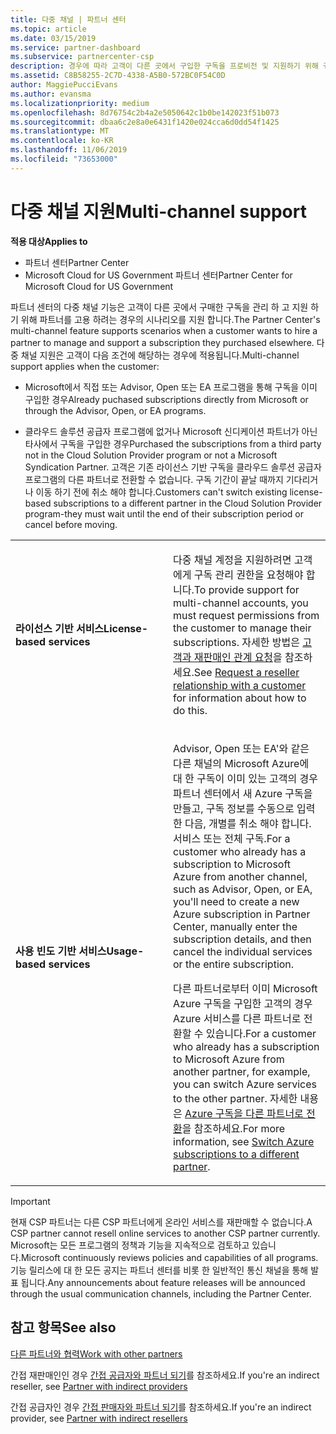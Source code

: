 ```yaml
---
title: 다중 채널 | 파트너 센터
ms.topic: article
ms.date: 03/15/2019
ms.service: partner-dashboard
ms.subservice: partnercenter-csp
description: 경우에 따라 고객이 다른 곳에서 구입한 구독을 프로비전 및 지원하기 위해 귀사를 고용하려 할 수도 있습니다.
ms.assetid: C8B58255-2C7D-4338-A5B0-572BC0F54C0D
author: MaggiePucciEvans
ms.author: evansma
ms.localizationpriority: medium
ms.openlocfilehash: 8d76754c2b4a2e5050642c1b0be142023f51b073
ms.sourcegitcommit: dbaa6c2e8a0e6431f1420e024cca6d0dd54f1425
ms.translationtype: MT
ms.contentlocale: ko-KR
ms.lasthandoff: 11/06/2019
ms.locfileid: "73653000"
---
```

# <a name="multi-channel-support"></a><span data-ttu-id="56335-103">다중 채널 지원</span><span class="sxs-lookup"><span data-stu-id="56335-103">Multi-channel support</span></span>

<span data-ttu-id="56335-104">**적용 대상**</span><span class="sxs-lookup"><span data-stu-id="56335-104">**Applies to**</span></span>

-  <span data-ttu-id="56335-105">파트너 센터</span><span class="sxs-lookup"><span data-stu-id="56335-105">Partner Center</span></span>
-  <span data-ttu-id="56335-106">Microsoft Cloud for US Government 파트너 센터</span><span class="sxs-lookup"><span data-stu-id="56335-106">Partner Center for Microsoft Cloud for US Government</span></span>


<span data-ttu-id="56335-107">파트너 센터의 다중 채널 기능은 고객이 다른 곳에서 구매한 구독을 관리 하 고 지원 하기 위해 파트너를 고용 하려는 경우의 시나리오를 지원 합니다.</span><span class="sxs-lookup"><span data-stu-id="56335-107">The Partner Center's multi-channel feature supports scenarios when a customer wants to hire a partner to manage and support a subscription they purchased elsewhere.</span></span> <span data-ttu-id="56335-108">다중 채널 지원은 고객이 다음 조건에 해당하는 경우에 적용됩니다.</span><span class="sxs-lookup"><span data-stu-id="56335-108">Multi-channel support applies when the customer:</span></span>

-   <span data-ttu-id="56335-109">Microsoft에서 직접 또는 Advisor, Open 또는 EA 프로그램을 통해 구독을 이미 구입한 경우</span><span class="sxs-lookup"><span data-stu-id="56335-109">Already puchased subscriptions directly from Microsoft or through the Advisor, Open, or EA programs.</span></span>

-   <span data-ttu-id="56335-110">클라우드 솔루션 공급자 프로그램에 없거나 Microsoft 신디케이션 파트너가 아닌 타사에서 구독을 구입한 경우</span><span class="sxs-lookup"><span data-stu-id="56335-110">Purchased the subscriptions from a third party not in the Cloud Solution Provider program or not a Microsoft Syndication Partner.</span></span> <span data-ttu-id="56335-111">고객은 기존 라이선스 기반 구독을 클라우드 솔루션 공급자 프로그램의 다른 파트너로 전환할 수 없습니다. 구독 기간이 끝날 때까지 기다리거나 이동 하기 전에 취소 해야 합니다.</span><span class="sxs-lookup"><span data-stu-id="56335-111">Customers can't switch existing license-based subscriptions to a different partner in the Cloud Solution Provider program-they must wait until the end of their subscription period or cancel before moving.</span></span>


<table>
<colgroup>
<col width="50%" />
<col width="50%" />
</colgroup>
<tbody>
<tr class="odd">
<td><p><span data-ttu-id="56335-112"><strong>라이선스 기반 서비스</strong></span><span class="sxs-lookup"><span data-stu-id="56335-112"><strong>License-based services</strong></span></span></p></td>
<td><p><span data-ttu-id="56335-113">다중 채널 계정을 지원하려면 고객에게 구독 관리 권한을 요청해야 합니다.</span><span class="sxs-lookup"><span data-stu-id="56335-113">To provide support for multi-channel accounts, you must request permissions from the customer to manage their subscriptions.</span></span> <span data-ttu-id="56335-114">자세한 방법은 <a href="request-a-relationship-with-a-customer.md" data-raw-source="[Request a reseller relationship with a customer](request-a-relationship-with-a-customer.md)">고객과 재판매인 관계 요청</a>을 참조하세요.</span><span class="sxs-lookup"><span data-stu-id="56335-114">See <a href="request-a-relationship-with-a-customer.md" data-raw-source="[Request a reseller relationship with a customer](request-a-relationship-with-a-customer.md)">Request a reseller relationship with a customer</a> for information about how to do this.</span></span></p></td>
</tr>
<tr class="even">
<td><p><span data-ttu-id="56335-115"><strong>사용 빈도 기반 서비스</strong></span><span class="sxs-lookup"><span data-stu-id="56335-115"><strong>Usage-based services</strong></span></span></p></td>
<td>
<p><span data-ttu-id="56335-116">Advisor, Open 또는 EA&#39;와 같은 다른 채널의 Microsoft Azure에 대 한 구독이 이미 있는 고객의 경우 파트너 센터에서 새 Azure 구독을 만들고, 구독 정보를 수동으로 입력 한 다음, 개별를 취소 해야 합니다. 서비스 또는 전체 구독.</span><span class="sxs-lookup"><span data-stu-id="56335-116">For a customer who already has a subscription to Microsoft Azure from another channel, such as Advisor, Open, or EA, you&#39;ll need to create a new Azure subscription in Partner Center, manually enter the subscription details, and then cancel the individual services or the entire subscription.</span></span></p>
<p><span data-ttu-id="56335-117">다른 파트너로부터 이미 Microsoft Azure 구독을 구입한 고객의 경우 Azure 서비스를 다른 파트너로 전환할 수 있습니다.</span><span class="sxs-lookup"><span data-stu-id="56335-117">For a customer who already has a subscription to Microsoft Azure from another partner, for example, you can switch Azure services to the other partner.</span></span> <span data-ttu-id="56335-118">자세한 내용은 <a href="switch-azure-subscriptions-to-a-different-partner.md" data-raw-source="[Switch Azure subscriptions to a different partner](switch-azure-subscriptions-to-a-different-partner.md)">Azure 구독을 다른 파트너로 전환</a>을 참조하세요.</span><span class="sxs-lookup"><span data-stu-id="56335-118">For more information, see <a href="switch-azure-subscriptions-to-a-different-partner.md" data-raw-source="[Switch Azure subscriptions to a different partner](switch-azure-subscriptions-to-a-different-partner.md)">Switch Azure subscriptions to a different partner</a>.</span></span></p>
</td>
</tr>
</tbody>
</table>

> [!IMPORTANT]  
> <span data-ttu-id="56335-119">현재 CSP 파트너는 다른 CSP 파트너에게 온라인 서비스를 재판매할 수 없습니다.</span><span class="sxs-lookup"><span data-stu-id="56335-119">A CSP partner cannot resell online services to another CSP partner currently.</span></span> <span data-ttu-id="56335-120">Microsoft는 모든 프로그램의 정책과 기능을 지속적으로 검토하고 있습니다.</span><span class="sxs-lookup"><span data-stu-id="56335-120">Microsoft continuously reviews policies and capabilities of all programs.</span></span> <span data-ttu-id="56335-121">기능 릴리스에 대 한 모든 공지는 파트너 센터를 비롯 한 일반적인 통신 채널을 통해 발표 됩니다.</span><span class="sxs-lookup"><span data-stu-id="56335-121">Any announcements about feature releases will be announced through the usual communication channels, including the Partner Center.</span></span> 

## <a name="see-also"></a><span data-ttu-id="56335-122">참고 항목</span><span class="sxs-lookup"><span data-stu-id="56335-122">See also</span></span>

[<span data-ttu-id="56335-123">다른 파트너와 협력</span><span class="sxs-lookup"><span data-stu-id="56335-123">Work with other partners</span></span>](work-with-other-partners.md)

<span data-ttu-id="56335-124">간접 재판매인인 경우 [간접 공급자와 파트너 되기](indirect-reseller-tasks-in-partner-center.md)를 참조하세요.</span><span class="sxs-lookup"><span data-stu-id="56335-124">If you're an indirect reseller, see [Partner with indirect providers](indirect-reseller-tasks-in-partner-center.md)</span></span>

<span data-ttu-id="56335-125">간접 공급자인 경우 [간접 판매자와 파트너 되기](indirect-provider-tasks-in-partner-center.md)를 참조하세요.</span><span class="sxs-lookup"><span data-stu-id="56335-125">If you're an indirect provider, see [Partner with indirect resellers](indirect-provider-tasks-in-partner-center.md)</span></span> 

 

 



